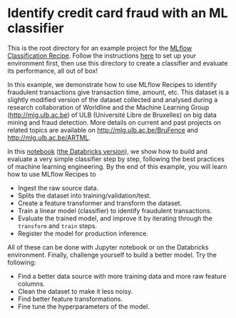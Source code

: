 # Identify credit card fraud with an ML classifier
This is the root directory for an example project for the
[MLflow Classification Recipe](https://mlflow.org/docs/latest/recipes.html#classification-recipe).
Follow the instructions [here](../README.md) to set up your environment first,
then use this directory to create a classifier and evaluate its performance,
all out of box!

In this example, we demonstrate how to use MLflow Recipes
to identify fraudulent transactions give transaction time, amount, etc.
This dataset is a slightly modified version of the dataset collected and
analysed during a research collaboration of Worldline and the Machine Learning
Group (http://mlg.ulb.ac.be) of ULB (Université Libre de Bruxelles) on big
data mining and fraud detection. More details on current and past projects
on related topics are available on http://mlg.ulb.ac.be/BruFence and
http://mlg.ulb.ac.be/ARTML.

In this [notebook](notebooks/jupyter.ipynb) ([the Databricks version](notebooks/databricks.py)),
we show how to build and evaluate a very simple classifier step by step,
following the best practices of machine learning engineering.
By the end of this example,
you will learn how to use MLflow Recipes to
- Ingest the raw source data.
- Splits the dataset into training/validation/test.
- Create a feature transformer and transform the dataset.
- Train a linear model (classifier) to identify fraudulent transactions.
- Evaluate the trained model, and improve it by iterating through the `transform` and `train` steps.
- Register the model for production inference.

All of these can be done with Jupyter notebook or on the Databricks environment.
Finally, challenge yourself to build a better model. Try the following:
- Find a better data source with more training data and more raw feature columns.
- Clean the dataset to make it less noisy.
- Find better feature transformations.
- Fine tune the hyperparameters of the model.
